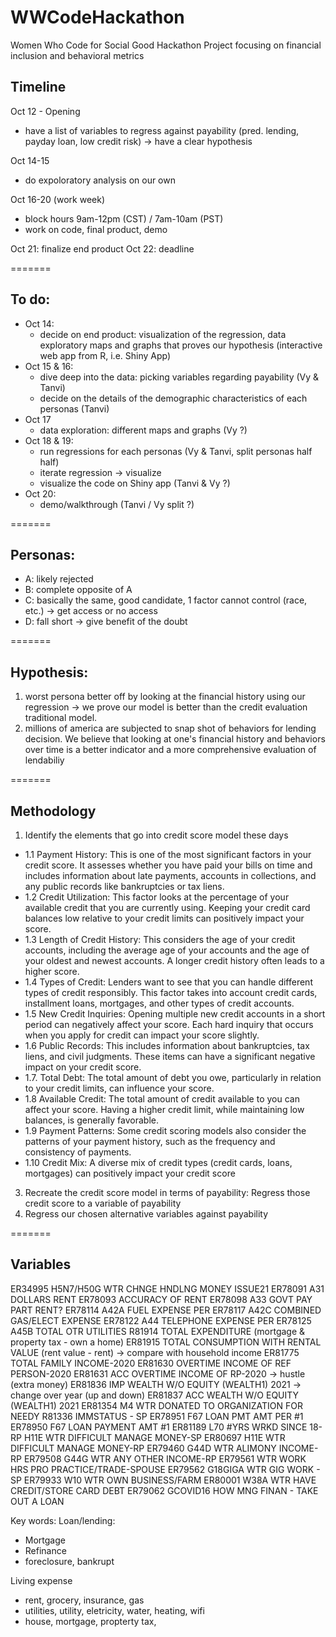 # WWCodeHackathon
Women Who Code for Social Good Hackathon Project focusing on financial inclusion and behavioral metrics 

## Timeline
Oct 12 - Opening
  - have a list of variables to regress against payability (pred. lending, payday loan, low credit risk) -> have a clear hypothesis

Oct 14-15
  - do expoloratory analysis on our own

Oct 16-20 (work week)
  - block hours 9am-12pm (CST) / 7am-10am (PST)
  - work on code, final product, demo

Oct 21: finalize end product
Oct 22: deadline

=======
## To do:
  - Oct 14:
      - decide on end product: visualization of the regression, data exploratory maps and graphs that proves our hypothesis (interactive web app from R, i.e. Shiny App)
  - Oct 15 & 16:
      - dive deep into the data: picking variables regarding payability (Vy & Tanvi)
      - decide on the details of the demographic characteristics of each personas (Tanvi)
  - Oct 17
      - data exploration: different maps and graphs (Vy ?)
  - Oct 18 & 19:
      - run regressions for each personas (Vy & Tanvi, split personas half half)
      - iterate regression -> visualize
      - visualize the code on Shiny app (Tanvi & Vy ?)
  - Oct 20:
      - demo/walkthrough (Tanvi / Vy split ?)
    
=======
## Personas:
  - A: likely rejected
  - B: complete opposite of A
  - C: basically the same, good candidate, 1 factor cannot control (race, etc.)  -> get access or no access
  - D: fall short -> give benefit of the doubt 

=======
## Hypothesis:
1) worst persona better off by looking at the financial history using our regression -> we prove our model is better than the credit evaluation traditional model.
2) millions of america are subjected to snap shot of behaviors for lending decision. We believe that looking at one's financial history and behaviors over time is a better indicator and a more comprehensive evaluation of lendabiliy

=======
## Methodology
1. Identify the elements that go into credit score model these days
  - 1.1 Payment History: This is one of the most significant factors in your credit score. It assesses whether you have paid your bills on time and includes information about late payments, accounts in collections, and any public records like bankruptcies or tax liens.
  - 1.2 Credit Utilization: This factor looks at the percentage of your available credit that you are currently using. Keeping your credit card balances low relative to your credit limits can positively impact your score.
  - 1.3 Length of Credit History: This considers the age of your credit accounts, including the average age of your accounts and the age of your oldest and newest accounts. A longer credit history often leads to a higher score.
  - 1.4 Types of Credit: Lenders want to see that you can handle different types of credit responsibly. This factor takes into account credit cards, installment loans, mortgages, and other types of credit accounts.
  - 1.5 New Credit Inquiries: Opening multiple new credit accounts in a short period can negatively affect your score. Each hard inquiry that occurs when you apply for credit can impact your score slightly.
  - 1.6 Public Records: This includes information about bankruptcies, tax liens, and civil judgments. These items can have a significant negative impact on your credit score.
  - 1.7. Total Debt: The total amount of debt you owe, particularly in relation to your credit limits, can influence your score.
  - 1.8 Available Credit: The total amount of credit available to you can affect your score. Having a higher credit limit, while maintaining low balances, is generally favorable.
  - 1.9 Payment Patterns: Some credit scoring models also consider the patterns of your payment history, such as the frequency and consistency of payments.
  - 1.10 Credit Mix: A diverse mix of credit types (credit cards, loans, mortgages) can positively impact your credit score
3. Recreate the credit score model in terms of payability: Regress those credit score to a variable of payability
4. Regress our chosen alternative variables against payability

=======
## Variables
ER34995  	H5N7/H50G WTR CHNGE HNDLNG MONEY ISSUE21
ER78091  	A31 DOLLARS RENT
ER78093  	ACCURACY OF RENT
ER78098  	A33 GOVT PAY PART RENT?
ER78114  	A42A FUEL EXPENSE PER
ER78117  	A42C COMBINED GAS/ELECT EXPENSE
ER78122  	A44 TELEPHONE EXPENSE PER
ER78125  	A45B TOTAL OTR UTILITIES
R81914  	TOTAL EXPENDITURE (mortgage & property tax - own a home)
ER81915  	TOTAL CONSUMPTION WITH RENTAL VALUE (rent value - rent) -> compare with household income 
ER81775  	TOTAL FAMILY INCOME-2020
ER81630  	OVERTIME INCOME OF REF PERSON-2020
ER81631  	ACC OVERTIME INCOME OF RP-2020 -> hustle (extra money)
ER81836  	IMP WEALTH W/O EQUITY (WEALTH1) 2021 -> change over year (up and down)
ER81837  	ACC WEALTH W/O EQUITY (WEALTH1) 2021 
ER81354  	M4 WTR DONATED TO ORGANIZATION FOR NEEDY
R81336  	IMMSTATUS - SP
ER78951  	F67 LOAN PMT AMT PER #1
ER78950  	F67 LOAN PAYMENT AMT #1
ER81189  	L70 #YRS WRKD SINCE 18-RP
H11E WTR DIFFICULT MANAGE MONEY-SP
ER80697  	H11E WTR DIFFICULT MANAGE MONEY-RP
ER79460  	G44D WTR ALIMONY INCOME-RP
ER79508  	G44G WTR ANY OTHER INCOME-RP
ER79561  	WTR WORK HRS PRO PRACTICE/TRADE-SPOUSE
ER79562  	G18GIGA WTR GIG WORK - SP
ER79933  	W10 WTR OWN BUSINESS/FARM
ER80001  	W38A WTR HAVE CREDIT/STORE CARD DEBT
ER79062  	GCOVID16 HOW MNG FINAN - TAKE OUT A LOAN

Key words:
Loan/lending:
- Mortgage
- Refinance
- foreclosure, bankrupt
  
Living expense
- rent, grocery, insurance, gas
- utilities, utility, eletricity, water, heating, wifi
- house, mortgage, propterty tax,


